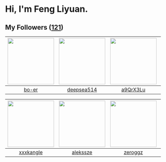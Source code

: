 # Hi, I'm Feng Liyuan.

## My Followers ([121](https://github.com/SunRunAway?tab=followers))

| <img src="https://avatars.githubusercontent.com/u/49479987?v=4" width="150" height="150" /> | <img src="https://avatars.githubusercontent.com/u/74522790?v=4" width="150" height="150" /> | <img src="https://avatars.githubusercontent.com/u/46620760?v=4" width="150" height="150" /> | <img src="https://avatars.githubusercontent.com/u/171114883?v=4" width="150" height="150" /> |
| :-----------------------------------------------------------------------------------------: | :-----------------------------------------------------------------------------------------: | :-----------------------------------------------------------------------------------------: | :------------------------------------------------------------------------------------------: |
|                              [bo-er](https://github.com/bo-er)                              |                         [deepsea514](https://github.com/deepsea514)                         |                           [a9QrX3Lu](https://github.com/a9QrX3Lu)                           |                           [wei-intel](https://github.com/wei-intel)                          |

| <img src="https://avatars.githubusercontent.com/u/88874211?v=4" width="150" height="150" /> | <img src="https://avatars.githubusercontent.com/u/65283311?v=4" width="150" height="150" /> | <img src="https://avatars.githubusercontent.com/u/55519398?v=4" width="150" height="150" /> | <img src="https://avatars.githubusercontent.com/u/52882128?v=4" width="150" height="150" /> |
| :-----------------------------------------------------------------------------------------: | :-----------------------------------------------------------------------------------------: | :-----------------------------------------------------------------------------------------: | :-----------------------------------------------------------------------------------------: |
|                          [xxxkangle](https://github.com/xxxkangle)                          |                           [alekssze](https://github.com/alekssze)                           |                            [zeroggz](https://github.com/zeroggz)                            |                      [markovicmarco](https://github.com/markovicmarco)                      |